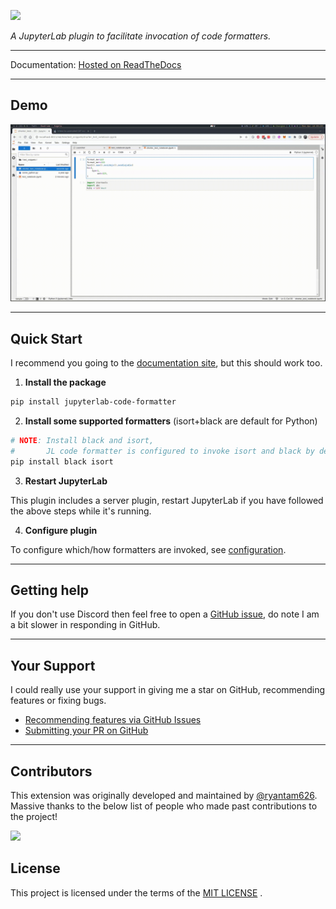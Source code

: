 ![](docs/logo.png)

_A JupyterLab plugin to facilitate invocation of code formatters._

---

Documentation: [Hosted on ReadTheDocs](https://jupyterlab-code-formatter.readthedocs.io/)

---

## Demo

![](docs/_static/format-all.gif)

---

## Quick Start

I recommend you going to the [documentation site](https://jupyterlab-code-formatter.readthedocs.io/#quick-start), but this should work too.

1. **Install the package**

```bash
pip install jupyterlab-code-formatter
```

2. **Install some supported formatters** (isort+black are default for Python)

```bash
# NOTE: Install black and isort,
#       JL code formatter is configured to invoke isort and black by default
pip install black isort
```

3. **Restart JupyterLab**

This plugin includes a server plugin, restart JupyterLab if you have followed the above steps while it's running.

4. **Configure plugin**

To configure which/how formatters are invoked, see [configuration](https://jupyterlab-code-formatter.readthedocs.io/configuration.html).

---

## Getting help

If you don't use Discord then feel free to open a [GitHub issue](https://github.com/jupyterlab-contrib/jupyterlab_code_formatter/issues), do note I am a bit slower in responding in GitHub.

---

## Your Support

I could really use your support in giving me a star on GitHub, recommending features or fixing bugs.

- [Recommending features via GitHub Issues](https://github.com/ryantam626/jupyterlab_code_formatter/issues)
- [Submitting your PR on GitHub](https://github.com/ryantam626/jupyterlab_code_formatter/pulls)

---

## Contributors

This extension was originally developed and maintained by [@ryantam626](https://github.com/ryantam626).
Massive thanks to the below list of people who made past contributions to the project!

<a href="https://github.com/ryantam626/jupyterlab_code_formatter/graphs/contributors">
  <img src="https://contrib.rocks/image?repo=ryantam626/jupyterlab_code_formatter" />
</a>

## License

This project is licensed under the terms of the [MIT LICENSE](LICENSE) .
